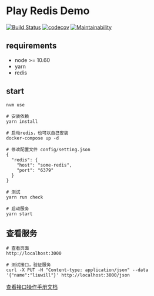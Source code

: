 # Play Redis Demo
[![Build Status](https://travis-ci.org/liuwill/play-redis-demo.svg?branch=master)](https://travis-ci.org/liuwill/play-redis-demo)
[![codecov](https://codecov.io/gh/liuwill/play-redis-demo/branch/master/graph/badge.svg)](https://codecov.io/gh/liuwill/play-redis-demo)
[![Maintainability](https://api.codeclimate.com/v1/badges/b95b1ad9293439682b75/maintainability)](https://codeclimate.com/github/liuwill/play-redis-demo/maintainability)


## requirements

- node >= 10.60
- yarn
- redis

## start

```shell
nvm use

# 安装依赖
yarn install

# 启动redis，也可以自己安装
docker-compose up -d

# 修改配置文件 config/setting.json
{
  "redis": {
    "host": "some-redis",
    "port": "6379"
  }
}

# 测试
yarn run check

# 启动服务
yarn start

```

## 查看服务

```shell
# 查看页面
http://localhost:3000

# 测试接口，验证服务
curl -X PUT -H "Content-type: application/json" --data '{"name":"liuwill"}' http://localhost:3000/json
```

[查看接口操作手册文档](./MANUAL.md)
